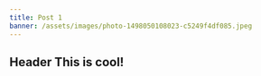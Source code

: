 ```yaml
---
title: Post 1
banner: /assets/images/photo-1498050108023-c5249f4df085.jpeg
---
```


<h2 id="header-3d9237b9-c3f8-2f79-2f23-c51273fdc87b">Header This is cool!</h2>